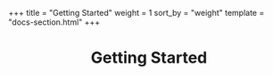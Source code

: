 +++
title = "Getting Started"
weight = 1
sort_by = "weight"
template = "docs-section.html"
+++

<div>
  <center>
    <h1 class="section-title">
      Getting Started
    </h1>
  </center>
</div>